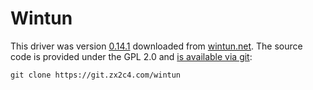# Wintun

This driver was version [0.14.1](https://www.wintun.net/builds/wintun-0.14.1.zip) downloaded from [wintun.net](https://www.wintun.net/). The source code is provided under the GPL 2.0 and [is available via git](https://git.zx2c4.com/wintun):

```
git clone https://git.zx2c4.com/wintun
```
